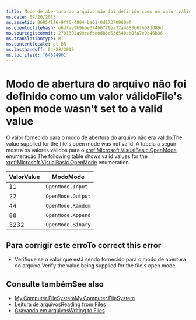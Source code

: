 ```yaml
---
title: Modo de abertura do arquivo não foi definido como um valor válido
ms.date: 07/20/2015
ms.assetid: 969541f6-9ff6-4804-ba61-0d17370060ef
ms.openlocfilehash: e6dfae9b9bbe374b6779ea32a4653b6fbb81d89d
ms.sourcegitcommit: 2701302a99cafbe0d86d53d540eb0fa7e9b46b36
ms.translationtype: MT
ms.contentlocale: pt-BR
ms.lasthandoff: 04/28/2019
ms.locfileid: "64624901"
---
```

# <a name="files-open-mode-wasnt-set-to-a-valid-value"></a><span data-ttu-id="86717-102">Modo de abertura do arquivo não foi definido como um valor válido</span><span class="sxs-lookup"><span data-stu-id="86717-102">File's open mode wasn't set to a valid value</span></span>
<span data-ttu-id="86717-103">O valor fornecido para o modo de abertura do arquivo não era válido.</span><span class="sxs-lookup"><span data-stu-id="86717-103">The value supplied for the file's open mode was not valid.</span></span> <span data-ttu-id="86717-104">A tabela a seguir mostra os valores válidos para o <xref:Microsoft.VisualBasic.OpenMode> enumeração.</span><span class="sxs-lookup"><span data-stu-id="86717-104">The following table shows valid values for the <xref:Microsoft.VisualBasic.OpenMode> enumeration.</span></span>  
  
|<span data-ttu-id="86717-105">Valor</span><span class="sxs-lookup"><span data-stu-id="86717-105">Value</span></span>|<span data-ttu-id="86717-106">Modo</span><span class="sxs-lookup"><span data-stu-id="86717-106">Mode</span></span>|  
|-----------|----------|  
|<span data-ttu-id="86717-107">1</span><span class="sxs-lookup"><span data-stu-id="86717-107">1</span></span>|`OpenMode.Input`|  
|<span data-ttu-id="86717-108">2</span><span class="sxs-lookup"><span data-stu-id="86717-108">2</span></span>|`OpenMode.Output`|  
|<span data-ttu-id="86717-109">4</span><span class="sxs-lookup"><span data-stu-id="86717-109">4</span></span>|`OpenMode.Random`|  
|<span data-ttu-id="86717-110">8</span><span class="sxs-lookup"><span data-stu-id="86717-110">8</span></span>|`OpenMode.Append`|  
|<span data-ttu-id="86717-111">32</span><span class="sxs-lookup"><span data-stu-id="86717-111">32</span></span>|`OpenMode.Binary`|  
  
## <a name="to-correct-this-error"></a><span data-ttu-id="86717-112">Para corrigir este erro</span><span class="sxs-lookup"><span data-stu-id="86717-112">To correct this error</span></span>  
  
- <span data-ttu-id="86717-113">Verifique se o valor que está sendo fornecido para o modo de abertura do arquivo.</span><span class="sxs-lookup"><span data-stu-id="86717-113">Verify the value being supplied for the file's open mode.</span></span>  
  
## <a name="see-also"></a><span data-ttu-id="86717-114">Consulte também</span><span class="sxs-lookup"><span data-stu-id="86717-114">See also</span></span>

- [<span data-ttu-id="86717-115">My.Computer.FileSystem</span><span class="sxs-lookup"><span data-stu-id="86717-115">My.Computer.FileSystem</span></span>](xref:Microsoft.VisualBasic.FileIO.FileSystem)
- [<span data-ttu-id="86717-116">Leitura de arquivos</span><span class="sxs-lookup"><span data-stu-id="86717-116">Reading from Files</span></span>](../../visual-basic/developing-apps/programming/drives-directories-files/reading-from-files.md)
- [<span data-ttu-id="86717-117">Gravando em arquivos</span><span class="sxs-lookup"><span data-stu-id="86717-117">Writing to Files</span></span>](../../visual-basic/developing-apps/programming/drives-directories-files/writing-to-files.md)

